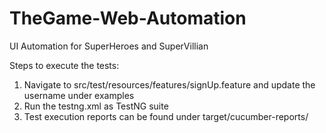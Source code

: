 # TheGame-Web-Automation
UI Automation for SuperHeroes and SuperVillian

Steps to execute the tests:
1. Navigate to src/test/resources/features/signUp.feature and update the username under examples
2. Run the testng.xml as TestNG suite
3. Test execution reports can be found under target/cucumber-reports/
